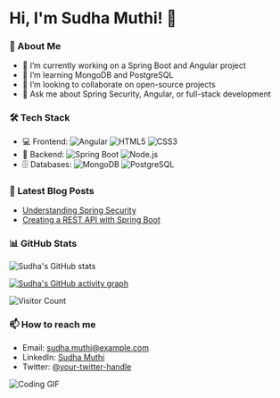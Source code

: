 # Hi, I'm Sudha Muthi! 👋

### 🚀 About Me
- 🔭 I’m currently working on a Spring Boot and Angular project
- 🌱 I’m learning MongoDB and PostgreSQL
- 👯 I’m looking to collaborate on open-source projects
- 💬 Ask me about Spring Security, Angular, or full-stack development

### 🛠️ Tech Stack
- 💻 Frontend: ![Angular](https://img.shields.io/badge/-Angular-DD0031?style=flat&logo=angular&logoColor=white) ![HTML5](https://img.shields.io/badge/-HTML5-E34F26?style=flat&logo=html5&logoColor=white) ![CSS3](https://img.shields.io/badge/-CSS3-1572B6?style=flat&logo=css3)
- 🔧 Backend: ![Spring Boot](https://img.shields.io/badge/-Spring%20Boot-6DB33F?style=flat&logo=spring-boot&logoColor=white) ![Node.js](https://img.shields.io/badge/-Node.js-339933?style=flat&logo=node.js&logoColor=white)
- 🗄️ Databases: ![MongoDB](https://img.shields.io/badge/-MongoDB-47A248?style=flat&logo=mongodb&logoColor=white) ![PostgreSQL](https://img.shields.io/badge/-PostgreSQL-336791?style=flat&logo=postgresql&logoColor=white)

### 📝 Latest Blog Posts
<!-- BLOG-POST-LIST:START -->
- [Understanding Spring Security](https://yourblog.com/spring-security)
- [Creating a REST API with Spring Boot](https://yourblog.com/spring-boot-api)
<!-- BLOG-POST-LIST:END -->

### 📊 GitHub Stats
![Sudha's GitHub stats](https://github-readme-stats.vercel.app/api?username=your-username&show_icons=true&theme=radical)

[![Sudha's GitHub activity graph](https://activity-graph.herokuapp.com/graph?username=your-username&theme=react-dark)](https://github.com/your-username)

![Visitor Count](https://visitor-badge.glitch.me/badge?page_id=your-username.visitor-badge)

### 📫 How to reach me
- Email: sudha.muthi@example.com
- LinkedIn: [Sudha Muthi](https://www.linkedin.com/in/your-profile/)
- Twitter: [@your-twitter-handle](https://twitter.com/your-twitter-handle)

![Coding GIF](https://media.giphy.com/media/26tn33aiTi1jkl6H6/giphy.gif)
